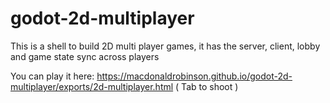 # godot-2d-multiplayer
This is a shell to build 2D multi player games, it has the server, client, lobby and game state sync across players

You can play it here: https://macdonaldrobinson.github.io/godot-2d-multiplayer/exports/2d-multiplayer.html ( Tab to shoot )


